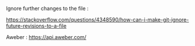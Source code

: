 Ignore further changes to the file :

https://stackoverflow.com/questions/4348590/how-can-i-make-git-ignore-future-revisions-to-a-file

Aweber : https://api.aweber.com/